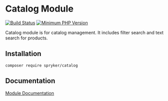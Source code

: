 # Catalog Module
[![Build Status](https://travis-ci.org/spryker/catalog.svg)](https://travis-ci.org/spryker/catalog)
[![Minimum PHP Version](https://img.shields.io/badge/php-%3E%3D%207.3-8892BF.svg)](https://php.net/)

Catalog module is for catalog management. It includes filter search and text search for products.

## Installation

```
composer require spryker/catalog
```

## Documentation

[Module Documentation](https://academy.spryker.com/developing_with_spryker/module_guide/modules.html)
